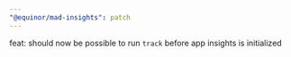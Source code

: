 ```yaml
---
"@equinor/mad-insights": patch
---
```


feat: should now be possible to run `track` before app insights is initialized
